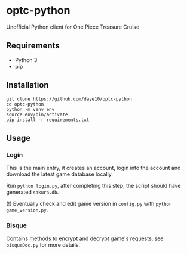 # optc-python
 Unofficial Python client for One Piece Treasure Cruise


## Requirements

* Python 3
* pip

## Installation

```
git clone https://github.com/daye10/optc-python
cd optc-python
python -m venv env
source env/bin/activate
pip install -r requirements.txt
```

## Usage

### Login

This is the main entry, it creates an account, login into the account and download the latest game database locally.

Run `python login.py`, after completing this step, the script should have generated `sakura.db`.

(!) Eventually check and edit game version in `config.py` with `python game_version.py`.

### Bisque

Contains methods to encrypt and decrypt game's requests, see `bisqueDoc.py` for more details.